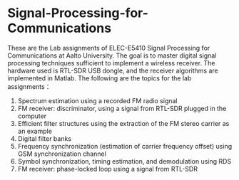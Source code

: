 # Signal-Processing-for-Communications
These are the Lab assignments of ELEC-E5410 Signal Processing for Communications at Aalto University.
The goal is to master digital signal processing techniques sufficient to implement a wireless receiver. The hardware used is RTL-SDR USB dongle, and the receiver algorithms are implemented in Matlab.
The following are the topics for the lab assignments：
1. Spectrum estimation using a recorded FM radio signal
2. FM receiver: discriminator, using a signal from RTL-SDR plugged in the computer
3. Efficient filter structures using the extraction of the FM stereo carrier as an example
4. Digital filter banks
5. Frequency synchronization (estimation of  carrier frequency offset) using GSM synchronization channel
6. Symbol synchronization, timing estimation, and demodulation  using RDS
7. FM receiver: phase-locked loop using a signal from RTL-SDR
